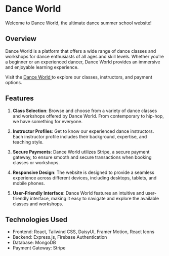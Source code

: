 # Dance World

Welcome to Dance World, the ultimate dance summer school website!

## Overview

Dance World is a platform that offers a wide range of dance classes and workshops for dance enthusiasts of all ages and skill levels. Whether you're a beginner or an experienced dancer, Dance World provides an immersive and enjoyable learning experience.

Visit the [Dance World ](https://dance-world-c2149.web.app/) to explore our classes, instructors, and payment options.

## Features

1. **Class Selection**: Browse and choose from a variety of dance classes and workshops offered by Dance World. From contemporary to hip-hop, we have something for everyone.

2. **Instructor Profiles**: Get to know our experienced dance instructors. Each instructor profile includes their background, expertise, and teaching style.

3. **Secure Payments**: Dance World utilizes Stripe, a secure payment gateway, to ensure smooth and secure transactions when booking classes or workshops.

4. **Responsive Design**: The website is designed to provide a seamless experience across different devices, including desktops, tablets, and mobile phones.

5. **User-Friendly Interface**: Dance World features an intuitive and user-friendly interface, making it easy to navigate and explore the available classes and workshops.

## Technologies Used

- Frontend: React, Tailwind CSS, DaisyUI, Framer Motion, React Icons
- Backend: Express.js, Firebase Authentication
- Database: MongoDB
- Payment Gateway: Stripe


